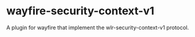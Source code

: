 # wayfire-security-context-v1
A plugin for wayfire that implement the wlr-security-context-v1 protocol.
